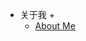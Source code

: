 <!-- ----
___【首页】___ -->
* 关于我 +
	- [About Me](/README.md)
<!-- ----
___【每日阅读】___
* 每日阅读列表 +
	- [每日阅读列表](/docs/daily_reading/read_list.md)
* 阅读笔记 +
	- [cve-2020-1472](/docs/daily_reading/reading_notes/cve-2020-1472.md)
	- [cve-2020-25287](/docs/daily_reading/reading_notes/cve-2020-25287.md)
----
___【知识总结】___
* 渗透基础知识 +
	- [0.基础命令](/docs/knowledge_summary/base_knowledge/0.基础命令.md)
	- [1.工具](/docs/knowledge_summary/base_knowledge/1.工具.md)
	- [2.bash脚本](/docs/knowledge_summary/base_knowledge/2.bash脚本.md)
	- [3.被动信息搜集](/docs/knowledge_summary/base_knowledge/3.被动信息搜集.md)
	- [4.主动信息搜集](/docs/knowledge_summary/base_knowledge/4.主动信息搜集.md)
	- [5.BOF](/docs/knowledge_summary/base_knowledge/5.BOF.md)
	- [6.客户端攻击](/docs/knowledge_summary/base_knowledge/6.客户端攻击.md)
	- [7.绕过AV](/docs/knowledge_summary/base_knowledge/7.绕过AV.md)
	- [8.提权](/docs/knowledge_summary/base_knowledge/8.提权.md)
	- [9.windows提权实例讲解](/docs/knowledge_summary/base_knowledge/9.windows提权实例讲解.md)
	- [10.linux提权实例](/docs/knowledge_summary/base_knowledge/10.linux提权实例.md)
	- [11.端口重定向和隧道](/docs/knowledge_summary/base_knowledge/11.端口重定向和隧道.md)
	- [12.AD进攻](/docs/knowledge_summary/base_knowledge/12.AD进攻.md)
* 数字取证 +
	- [AutoPSY官方8小时入门学习笔记](/docs/knowledge_summary/digital_forensics/Autopsy数字取证/AutoPSY官方8小时入门学习笔记.md)
----
___【Walkthroughs】___ 
* HackTheBox 笔记 +
	- [Read_Me](/docs/hackthebox_walkthrough/README.md)
	- [admirer_187](/docs/hackthebox_walkthrough/admirer_187.md)
	- [arctic_11](/docs/hackthebox_walkthrough/arctic_11.md)
	- [access_98](/docs/hackthebox_walkthrough/access_98.md)
	- [apocalyst_46](/docs/hackthebox_walkthrough/apocalyst_46.md)
	- [ariekei_65](/docs/hackthebox_walkthrough/ariekei_65.md)
	- [active_100](/docs/hackthebox_walkthrough/active_100.md)
	- [aragog_78](/docs/hackthebox_walkthrough/aragog_78.md)
	- [bastion_134](/docs/hackthebox_walkthrough/bastion_134.md)
	- [blunder_191](/docs/hackthebox_walkthrough/blunder_191.md)
	- [cache_188](/docs/hackthebox_walkthrough/cache_188.md)
	- [jarvis_143](/docs/hackthebox_walkthrough/jarvis_143.md)
	- [magic_185](/docs/hackthebox_walkthrough/magic_185.md)
	- [secnotes_97](/docs/hackthebox_walkthrough/secnotes_97.md)
* VulnHub 笔记 +
	- [Read_Me](/docs/vulnhub_walkthrough/about-this.md)
	- [Bravery](/docs/vulnhub_walkthrough/Bravery.md)
	- [Breach_1.0](/docs/vulnhub_walkthrough/Breach_1.0.md)
	- [Breach_3.0.1](/docs/vulnhub_walkthrough/Breach_3.0.1.md)
	- [DC-6](/docs/vulnhub_walkthrough/DC-6.md)
	- [DC-9](/docs/vulnhub_walkthrough/DC-9.md)
	- [DeRPnStiNK](/docs/vulnhub_walkthrough/DeRPnStiNK.md)
	- [Development](/docs/vulnhub_walkthrough/Development.md)
	- [Escalate_Linux](/docs/vulnhub_walkthrough/Escalate_Linux.md)
	- [GoldenEye-v1](/docs/vulnhub_walkthrough/GoldenEye-v1.md)
	- [JOY](/docs/vulnhub_walkthrough/JOY.md)
	- [Kioptrix_Lv2](/docs/vulnhub_walkthrough/Kioptrix_Lv2.md)
	- [Lazysysadmin](/docs/vulnhub_walkthrough/Lazysysadmin.md)
	- [LiterallyVulnerable](/docs/vulnhub_walkthrough/LiterallyVulnerable.md)
	- [Lord_of_the_root](/docs/vulnhub_walkthrough/Lord_of_the_root.md)
	- [Misdirection](/docs/vulnhub_walkthrough/Misdirection.md)
	- [NullByte](/docs/vulnhub_walkthrough/NullByte.md)
	- [Pinkys-Palace-Hard](/docs/vulnhub_walkthrough/Pinkys-Palace-Hard.md)
	- [Pinkys-PalaceV2](/docs/vulnhub_walkthrough/Pinkys-PalaceV2.md)
	- [Prime_Series_Level-1](/docs/vulnhub_walkthrough/Prime_Series_Level-1.md)
	- [PwnOS_v2.0](/docs/vulnhub_walkthrough/PwnOS_v2.0.md)
	- [Pwnedv1](/docs/vulnhub_walkthrough/Pwnedv1.md)
	- [Rickdiculously_Easy](/docs/vulnhub_walkthrough/Rickdiculously_Easy.md)
	- [SickOs1.2](/docs/vulnhub_walkthrough/SickOs1.2.md)
	- [SkyTower](/docs/vulnhub_walkthrough/SkyTower.md)
	- [SolidState](/docs/vulnhub_walkthrough/SolidState.md)
	- [WebDeveloper](/docs/vulnhub_walkthrough/WebDeveloper.md)
	- [bob](/docs/vulnhub_walkthrough/bob.md)
	- [djinn](/docs/vulnhub_walkthrough/djinn.md)
	- [hackme](/docs/vulnhub_walkthrough/hackme.md)
	- [kioptrix1](/docs/vulnhub_walkthrough/kioptrix1.md)
	- [kioptrix2014](/docs/vulnhub_walkthrough/kioptrix2014.md)
	- [mercy_v2](/docs/vulnhub_walkthrough/mercy_v2.md)
	- [mrRobot](/docs/vulnhub_walkthrough/mrRobot.md)
	- [pwnlab_init](/docs/vulnhub_walkthrough/pwnlab_init.md)
	- [sar](/docs/vulnhub_walkthrough/sar.md)
	- [symfonos](/docs/vulnhub_walkthrough/symfonos.md)
	- [symfonos2](/docs/vulnhub_walkthrough/symfonos2.md)
	- [symfonos3](/docs/vulnhub_walkthrough/symfonos3.md)
	- [vulnix](/docs/vulnhub_walkthrough/vulnix.md)
	- [w34kn3ss](/docs/vulnhub_walkthrough/w34kn3ss.md)
	- [zico2](/docs/vulnhub_walkthrough/zico2.md)
----
___【杂谈】___
* try harder +
	- [Read_Me](/README.md)
---- -->
